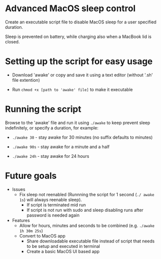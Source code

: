 # Advanced MacOS sleep control

Create an executable script file to disable MacOS sleep for a user specified duration.

Sleep is prevented on battery, while charging also when a MacBook lid is closed.

# Setting up the script for easy usage

- Download 'awake' or copy and save it using a text editor (without '.sh' file extention)

- Run ```chmod +x [path to 'awake' file]``` to make it executable

# Running the script

Browse to the 'awake' file and run it using ```./awake``` to keep prevent sleep indefinitely, or specify a duration, for example:

- ```./awake 30``` - stay awake for 30 minutes (no suffix defaults to minutes)

- ```./awake 90s``` - stay awake for a minute and a half

- ```./awake 24h``` - stay awake for 24 hours

# Future goals
- Issues
  - Fix sleep not reenabled (Runnning the script for 1 second (```./ awake 1s```) will always reenable sleep).
    - If script is terminated mid run
    - If script is not run with sudo and sleep disabling runs after password is needed again
- Features
  - Allow for hours, minutes and seconds to be combined (e.g. ```./awake 1h 30m 25s```)
  - Convert to MacOS app
    - Share downloadable executable file instead of script that needs to be setup and executed in terminal
    - Create a basic MacOS UI based app
